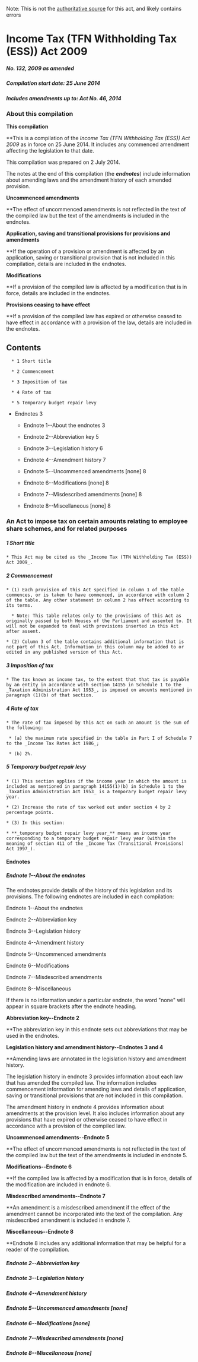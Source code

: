 Note: This is not the [authoritative source](https://www.comlaw.gov.au/Details/C2014C00346) for this act, and likely contains errors

# Income Tax (TFN Withholding Tax (ESS)) Act 2009

##### No. 132, 2009 as amended

##### Compilation start date: 25 June 2014

##### Includes amendments up to: Act No. 46, 2014

### About this compilation

**This compilation**

**This is a compilation of the _Income Tax (TFN Withholding Tax (ESS)) Act 2009_ as in force on 25 June 2014. It includes any commenced amendment affecting the legislation to that date.

This compilation was prepared on 2 July 2014.

The notes at the end of this compilation (the **_endnotes_**) include information about amending laws and the amendment history of each amended provision.

**Uncommenced amendments**

**The effect of uncommenced amendments is not reflected in the text of the compiled law but the text of the amendments is included in the endnotes.

**Application, saving and transitional provisions for provisions and amendments**

**If the operation of a provision or amendment is affected by an application, saving or transitional provision that is not included in this compilation, details are included in the endnotes.

**Modifications**

**If a provision of the compiled law is affected by a modification that is in force, details are included in the endnotes. 

**Provisions ceasing to have effect**

**If a provision of the compiled law has expired or otherwise ceased to have effect in accordance with a provision of the law, details are included in the endnotes.

## Contents

      * 1 Short title 

      * 2 Commencement 

      * 3 Imposition of tax 

      * 4 Rate of tax 

      * 5 Temporary budget repair levy 

  * Endnotes	3

     * Endnote 1--About the endnotes	3

     * Endnote 2--Abbreviation key	5

     * Endnote 3--Legislation history	6

     * Endnote 4--Amendment history	7

     * Endnote 5--Uncommenced amendments [none]	8

     * Endnote 6--Modifications [none]	8

     * Endnote 7--Misdescribed amendments [none]	8

     * Endnote 8--Miscellaneous [none]	8

### An Act to impose tax on certain amounts relating to employee share schemes, and for related purposes

##### 1  Short title

    * This Act may be cited as the _Income Tax (TFN Withholding Tax (ESS)) Act 2009_.

##### 2  Commencement

    * (1) Each provision of this Act specified in column 1 of the table commences, or is taken to have commenced, in accordance with column 2 of the table. Any other statement in column 2 has effect according to its terms.

      * Note: This table relates only to the provisions of this Act as originally passed by both Houses of the Parliament and assented to. It will not be expanded to deal with provisions inserted in this Act after assent.

    * (2) Column 3 of the table contains additional information that is not part of this Act. Information in this column may be added to or edited in any published version of this Act.

##### 3  Imposition of tax

    * The tax known as income tax, to the extent that that tax is payable by an entity in accordance with section 14155 in Schedule 1 to the _Taxation Administration Act 1953_, is imposed on amounts mentioned in paragraph (1)(b) of that section.

##### 4  Rate of tax

    * The rate of tax imposed by this Act on such an amount is the sum of the following: 

     * (a) the maximum rate specified in the table in Part I of Schedule 7 to the _Income Tax Rates Act 1986_;

     * (b) 2%.

##### 5  Temporary budget repair levy

    * (1) This section applies if the income year in which the amount is included as mentioned in paragraph 14155(1)(b) in Schedule 1 to the _Taxation Administration Act 1953_ is a temporary budget repair levy year.

    * (2) Increase the rate of tax worked out under section 4 by 2 percentage points.

    * (3) In this section:

    * **_temporary budget repair levy year_** means an income year corresponding to a temporary budget repair levy year (within the meaning of section 411 of the _Income Tax (Transitional Provisions) Act 1997_).

#### Endnotes

##### Endnote 1--About the endnotes

The endnotes provide details of the history of this legislation and its provisions. The following endnotes are included in each compilation:

Endnote 1--About the endnotes

Endnote 2--Abbreviation key

Endnote 3--Legislation history

Endnote 4--Amendment history

Endnote 5--Uncommenced amendments

Endnote 6--Modifications

Endnote 7--Misdescribed amendments

Endnote 8--Miscellaneous

If there is no information under a particular endnote, the word "none" will appear in square brackets after the endnote heading.

**Abbreviation key--Endnote 2**

**The abbreviation key in this endnote sets out abbreviations that may be used in the endnotes.

**Legislation history and amendment history--Endnotes 3 and 4**

**Amending laws are annotated in the legislation history and amendment history.

The legislation history in endnote 3 provides information about each law that has amended the compiled law. The information includes commencement information for amending laws and details of application, saving or transitional provisions that are not included in this compilation.

The amendment history in endnote 4 provides information about amendments at the provision level. It also includes information about any provisions that have expired or otherwise ceased to have effect in accordance with a provision of the compiled law.

**Uncommenced amendments--Endnote 5**

**The effect of uncommenced amendments is not reflected in the text of the compiled law but the text of the amendments is included in endnote 5.

**Modifications--Endnote 6**

**If the compiled law is affected by a modification that is in force, details of the modification are included in endnote 6.

**Misdescribed amendments--Endnote 7**

**An amendment is a misdescribed amendment if the effect of the amendment cannot be incorporated into the text of the compilation. Any misdescribed amendment is included in endnote 7.

**Miscellaneous--Endnote 8**

**Endnote 8 includes any additional information that may be helpful for a reader of the compilation.

##### Endnote 2--Abbreviation key

##### Endnote 3--Legislation history

##### Endnote 4--Amendment history

##### Endnote 5--Uncommenced amendments [none]

##### Endnote 6--Modifications [none]

##### Endnote 7--Misdescribed amendments [none]

##### Endnote 8--Miscellaneous [none]

